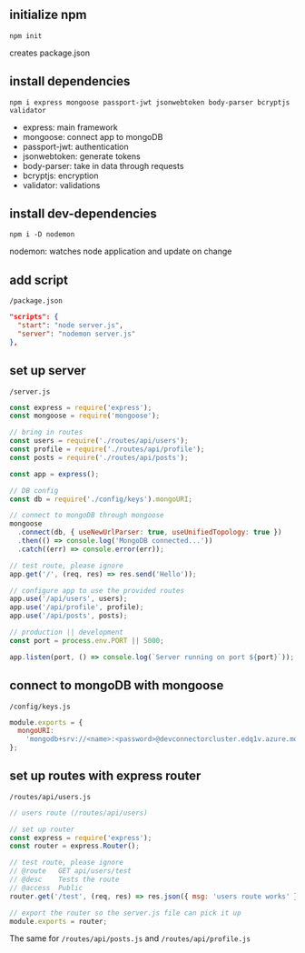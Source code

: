 ## initialize npm

`npm init`

creates package.json

## install dependencies

`npm i express mongoose passport-jwt jsonwebtoken body-parser bcryptjs validator`

- express: main framework
- mongoose: connect app to mongoDB
- passport-jwt: authentication
- jsonwebtoken: generate tokens
- body-parser: take in data through requests
- bcryptjs: encryption
- validator: validations

## install dev-dependencies

`npm i -D nodemon`

nodemon: watches node application and update on change

## add script

`/package.json`

```json
"scripts": {
  "start": "node server.js",
  "server": "nodemon server.js"
},
```

## set up server

`/server.js`

```jsx
const express = require('express');
const mongoose = require('mongoose');

// bring in routes
const users = require('./routes/api/users');
const profile = require('./routes/api/profile');
const posts = require('./routes/api/posts');

const app = express();

// DB config
const db = require('./config/keys').mongoURI;

// connect to mongoDB through mongoose
mongoose
  .connect(db, { useNewUrlParser: true, useUnifiedTopology: true })
  .then(() => console.log('MongoDB connected...'))
  .catch((err) => console.error(err));

// test route, please ignore
app.get('/', (req, res) => res.send('Hello'));

// configure app to use the provided routes
app.use('/api/users', users);
app.use('/api/profile', profile);
app.use('/api/posts', posts);

// production || development
const port = process.env.PORT || 5000;

app.listen(port, () => console.log(`Server running on port ${port}`));
```

## connect to mongoDB with mongoose

`/config/keys.js`

```jsx
module.exports = {
  mongoURI:
    'mongodb+srv://<name>:<password>@devconnectorcluster.edq1v.azure.mongodb.net/<dbname>?retryWrites=true&w=majority',
};
```

## set up routes with express router

`/routes/api/users.js`

```jsx
// users route (/routes/api/users)

// set up router
const express = require('express');
const router = express.Router();

// test route, please ignore
// @route   GET api/users/test
// @desc    Tests the route
// @access  Public
router.get('/test', (req, res) => res.json({ msg: 'users route works' }));

// export the router so the server.js file can pick it up
module.exports = router;
```

The same for `/routes/api/posts.js` and `/routes/api/profile.js`
